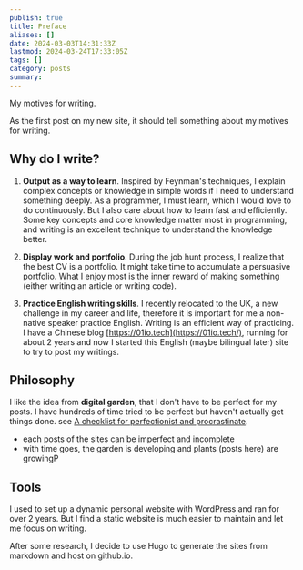 ```yaml
---
publish: true
title: Preface
aliases: []
date: 2024-03-03T14:31:33Z
lastmod: 2024-03-24T17:33:05Z
tags: []
category: posts
summary: 
---
```


 

My motives for writing.

As the first post on my new site, it should tell something about my motives for writing.

## Why do I write?

1. **Output as a way to learn**. Inspired by Feynman's techniques, I explain complex concepts or knowledge in simple words if I need to understand something deeply. As a programmer, I must learn, which I would love to do continuously. But I also care about how to learn fast and efficiently. Some key concepts and core knowledge matter most in programming, and writing is an excellent technique to understand the knowledge better.
    
2. **Display work and portfolio**. During the job hunt process, I realize that the best CV is a portfolio. It might take time to accumulate a persuasive portfolio. What I enjoy most is the inner reward of making something (either writing an article or writing code).
    
3. **Practice English writing skills**. I recently relocated to the UK, a new challenge in my career and life, therefore it is important for me a non-native speaker practice English. Writing is an efficient way of practicing. I have a Chinese blog [https://01io.tech](https://01io.tech/), running for about 2 years and now I started this English (maybe bilingual later) site to try to post my writings.

## Philosophy

I like the idea from **digital garden**, that I don't have to be perfect for my posts. I have hundreds of time tried to be perfect but haven't actually get things done. see [A checklist for perfectionist and procrastinate](./A%20checklist%20for%20perfectionist%20and%20procrastinate.md).
- each posts of the sites can be imperfect and incomplete
- with time goes, the garden is developing and plants (posts here) are growingP
## Tools

I used to set up a dynamic personal website with WordPress and ran for over 2 years. But I find a static website is much easier to maintain and let me focus on writing.

After some research, I decide to use Hugo to generate the sites from markdown and host on github.io.